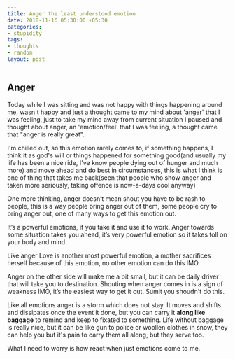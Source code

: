 ```yaml
---
title: Anger the least understood emotion
date: 2018-11-16 05:30:00 +05:30
categories:
- stupidity
tags:
- thoughts
- random
layout: post
---
```


## Anger

Today while I was sitting and was not happy with things happening around me, wasn't happy and just a thought came to my mind about 'anger' that I was feeling, just to take my mind away from current situation I paused and thought about anger, an 'emotion/feel' that I was feeling, a thought came that "anger is really great". 

I'm chilled out, so this emotion rarely comes to, if something happens, I think it as god's will or things happened for something good(and usually my life has been a nice ride, I've know people dying out of hunger and much more) and move ahead and do best in circumstances, this is what I think is one of thing that takes me back(seen that people who show anger and taken more seriously, taking offence is now-a-days cool anyway)

One more thinking, anger doesn’t mean shout you have to be rash to people, this is a way people bring anger out of them, some people cry to bring anger out, one of many ways to get this emotion out.

It’s a powerful emotions, if you take it and use it to work. Anger towards some situation takes you ahead, it’s very powerful emotion so it takes toll on your body and mind.

Like anger Love is another most powerful emotion, a mother sacrifices herself because of this emotion, no other emotion can do this IMO.

Anger on the other side will make me a bit small, but it can be daily driver that will take you to destination. Shouting when anger comes in is a sign of weakness IMO, it’s the easiest way to get it out. Sumit you shoudn't do this.

Like all emotions anger is a storm which does not stay. It moves and shifts and dissipates once the event it done, but you can carry it **along like baggage** to remind and keep to fixated to something. Life without baggage is really nice, but it can be like gun to police or woollen clothes in snow, they can help you but it's pain to carry them all along, but they serve too.

What I need to worry is how react when just emotions come to me.

